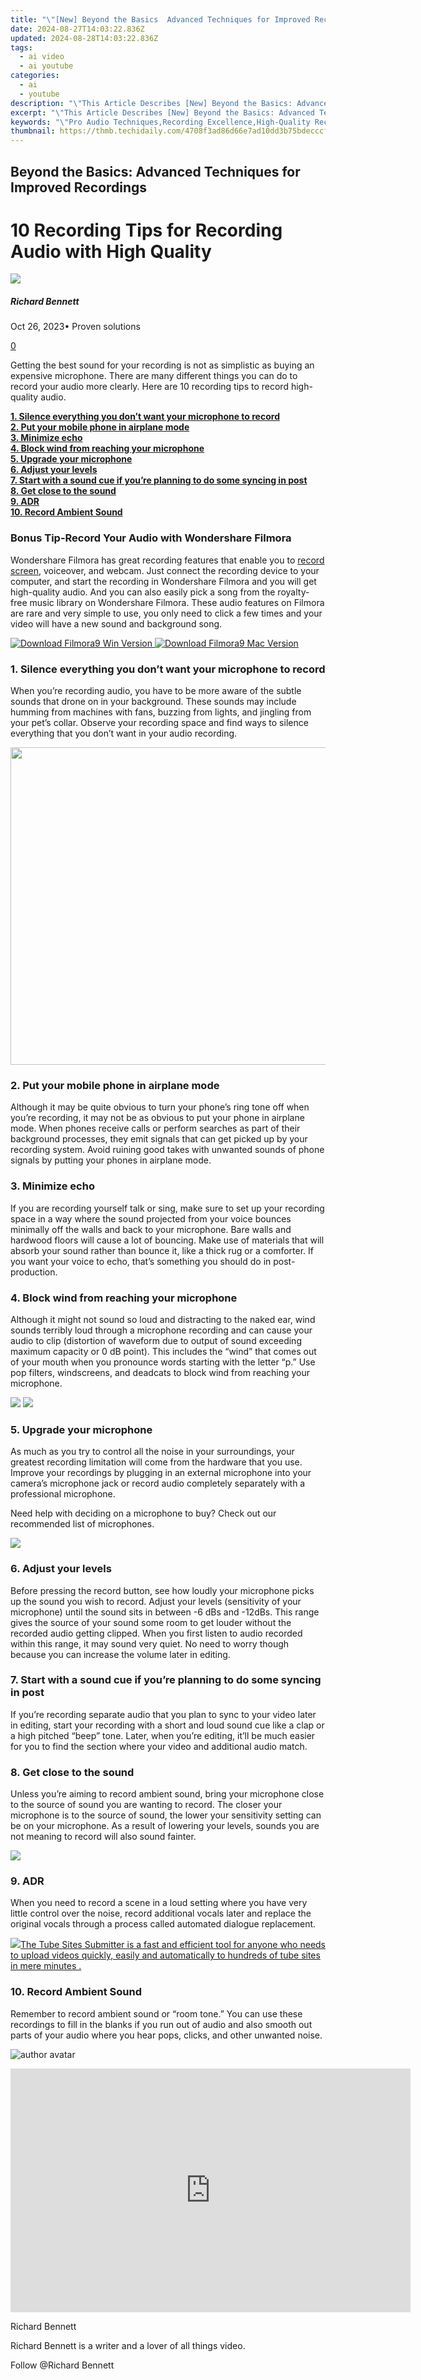 ```yaml
---
title: "\"[New] Beyond the Basics  Advanced Techniques for Improved Recordings\""
date: 2024-08-27T14:03:22.836Z
updated: 2024-08-28T14:03:22.836Z
tags:
  - ai video
  - ai youtube
categories:
  - ai
  - youtube
description: "\"This Article Describes [New] Beyond the Basics: Advanced Techniques for Improved Recordings\""
excerpt: "\"This Article Describes [New] Beyond the Basics: Advanced Techniques for Improved Recordings\""
keywords: "\"Pro Audio Techniques,Recording Excellence,High-Quality Recordings,Advanced Sound Capture,Studio Mastering Tips,Acoustic Enhancement,Professional Recording Skills\""
thumbnail: https://thmb.techidaily.com/4708f3ad86d66e7ad10dd3b75bdecccf20aa6cf32be5cc5adbe8d57734cb7714.jpg
---
```


## Beyond the Basics: Advanced Techniques for Improved Recordings

# 10 Recording Tips for Recording Audio with High Quality

![](https://images.wondershare.com/filmora/article-images/richard-bennett.jpg)

##### Richard Bennett

 Oct 26, 2023• Proven solutions

[0](#commentsBoxSeoTemplate)

Getting the best sound for your recording is not as simplistic as buying an expensive microphone. There are many different things you can do to record your audio more clearly. Here are 10 recording tips to record high-quality audio.

[**1\. Silence everything you don’t want your microphone to record**](#Silence)  
[**2\. Put your mobile phone in airplane mode**](#airplane-mode)  
[**3\. Minimize echo**](#Minimize-echo)  
[**4\. Block wind from reaching your microphone**](#Block-wind)  
[**5\. Upgrade your microphone**](#Upgrade-your-microphone)  
[**6\. Adjust your levels**](#Adjust-your-levels)  
[**7\. Start with a sound cue if you’re planning to do some syncing in post**](#sound-cue)  
[**8\. Get close to the sound**](#Get-close-to-the-sound)  
[**9\. ADR**](#ADR)  
[**10\. Record Ambient Sound**](#Record-Ambient-Sound)

### Bonus Tip-Record Your Audio with Wondershare Filmora

Wondershare Filmora has great recording features that enable you to [record screen](https://tools.techidaily.com/wondershare/filmora/download/), voiceover, and webcam. Just connect the recording device to your computer, and start the recording in Wondershare Filmora and you will get high-quality audio. And you can also easily pick a song from the royalty-free music library on Wondershare Filmora. These audio features on Filmora are rare and very simple to use, you only need to click a few times and your video will have a new sound and background song.

[![Download Filmora9 Win Version](https://images.wondershare.com/filmora/guide/download-btn-win.jpg) ](https://tools.techidaily.com/wondershare/filmora/download/) [![Download Filmora9 Mac Version](https://images.wondershare.com/filmora/guide/download-btn-mac.jpg) ](https://tools.techidaily.com/wondershare/filmora/download/)

### **1\. Silence everything you don’t want your microphone to record**

When you’re recording audio, you have to be more aware of the subtle sounds that drone on in your background. These sounds may include humming from machines with fans, buzzing from lights, and jingling from your pet’s collar. Observe your recording space and find ways to silence everything that you don’t want in your audio recording.

<!-- affiliate ads begin -->
<a href="https://coinrule.sjv.io/c/5597632/1958379/18409" target="_top" id="1958379"><img src="//a.impactradius-go.com/display-ad/18409-1958379" border="0" alt="" width="856" height="508"/></a><img height="0" width="0" src="https://imp.pxf.io/i/5597632/1958379/18409" style="position:absolute;visibility:hidden;" border="0" />
<!-- affiliate ads end -->
### **2\. Put your mobile phone in airplane mode**

Although it may be quite obvious to turn your phone’s ring tone off when you’re recording, it may not be as obvious to put your phone in airplane mode. When phones receive calls or perform searches as part of their background processes, they emit signals that can get picked up by your recording system. Avoid ruining good takes with unwanted sounds of phone signals by putting your phones in airplane mode.

### **3\. Minimize echo**

If you are recording yourself talk or sing, make sure to set up your recording space in a way where the sound projected from your voice bounces minimally off the walls and back to your microphone. Bare walls and hardwood floors will cause a lot of bouncing. Make use of materials that will absorb your sound rather than bounce it, like a thick rug or a comforter. If you want your voice to echo, that’s something you should do in post-production.

### **4\. Block wind from reaching your microphone**

Although it might not sound so loud and distracting to the naked ear, wind sounds terribly loud through a microphone recording and can cause your audio to clip (distortion of waveform due to output of sound exceeding maximum capacity or 0 dB point). This includes the “wind” that comes out of your mouth when you pronounce words starting with the letter “p.” Use pop filters, windscreens, and deadcats to block wind from reaching your microphone.

<!-- affiliate ads begin -->
<a href="https://shop.manycam.com/order/checkout.php?PRODS=17727588&QTY=1&AFFILIATE=108875&CART=1"><img src="https://secure.avangate.com/images/merchant/8230bea7d54bcdf99cdfe85cb07313d5/mcaffbanner600x500.png" border="0"></a>
<a href="https://shop.manycam.com/order/checkout.php?PRODS=17727588&QTY=1&AFFILIATE=108875&CART=1"><img src="https://secure.avangate.com/images/merchant/8230bea7d54bcdf99cdfe85cb07313d5/Affiliates_300x250px_valentinesday.png" border="0"></a>
<!-- affiliate ads end -->
### **5\. Upgrade your microphone**

As much as you try to control all the noise in your surroundings, your greatest recording limitation will come from the hardware that you use. Improve your recordings by plugging in an external microphone into your camera’s microphone jack or record audio completely separately with a professional microphone.

Need help with deciding on a microphone to buy? Check out our recommended list of microphones.

<!-- affiliate ads begin -->
<a href="https://store.bitdefender.com/affiliate.php?ACCOUNT=BITLATIN&AFFILIATE=108875&PATH=http%3A%2F%2Fwww.bitdefender.com%2Fbusiness%3FAFFILIATE%3D108875%26RESOURCE%3D30%2525%2BOff%2Ball%2BGravityZone%2BProducts"><img src="https://www.bitdefender.com/content/dam/bitdefender/business/campaign/1200X628.png" border="0"></a>
<!-- affiliate ads end -->
### **6\. Adjust your levels**

Before pressing the record button, see how loudly your microphone picks up the sound you wish to record. Adjust your levels (sensitivity of your microphone) until the sound sits in between -6 dBs and -12dBs. This range gives the source of your sound some room to get louder without the recorded audio getting clipped. When you first listen to audio recorded within this range, it may sound very quiet. No need to worry though because you can increase the volume later in editing.

### **7\. Start with a sound cue if you’re planning to do some syncing in post**

If you’re recording separate audio that you plan to sync to your video later in editing, start your recording with a short and loud sound cue like a clap or a high pitched “beep” tone. Later, when you’re editing, it’ll be much easier for you to find the section where your video and additional audio match.

### **8\. Get close to the sound**

Unless you’re aiming to record ambient sound, bring your microphone close to the source of sound you are wanting to record. The closer your microphone is to the source of sound, the lower your sensitivity setting can be on your microphone. As a result of lowering your levels, sounds you are not meaning to record will also sound fainter.

<!-- affiliate ads begin -->
<a href="https://store.massmailsoftware.com/order/checkout.php?PRODS=1047974&QTY=1&AFFILIATE=108875&CART=1"><img src="https://secure.avangate.com/images/merchant/dc87c13749315c7217cdc4ac692e704c/banera_for_partners-04_%281%29.jpg" border="0"></a>
<!-- affiliate ads end -->
### **9\. ADR**

When you need to record a scene in a loud setting where you have very little control over the noise, record additional vocals later and replace the original vocals through a process called automated dialogue replacement.

<!-- affiliate ads begin -->
<a href="https://secure.2checkout.com/order/checkout.php?PRODS=4531356&QTY=1&AFFILIATE=108875&CART=1"><img src="https://secure.avangate.com/images/merchant/8fdd149fcaa7058caccc9c4ad5b0d89a/products/tss-box.JPG" border="0">The Tube Sites Submitter is a fast and efficient tool for anyone who needs to upload videos quickly, easily and automatically to hundreds of tube sites in mere minutes . </a>
<!-- affiliate ads end -->
### **10\. Record Ambient Sound**

Remember to record ambient sound or “room tone.” You can use these recordings to fill in the blanks if you run out of audio and also smooth out parts of your audio where you hear pops, clicks, and other unwanted noise.

![author avatar](https://images.wondershare.com/filmora/article-images/richard-bennett.jpg)

<!-- affiliate ads begin -->
<a href="https://secure.2checkout.com/order/checkout.php?PRODS=2337838&QTY=1&AFFILIATE=108875&CART=1"><iframe width="640" height="390" src="https://www.youtube.com/embed/rzZwphIv4RM" title="APFill - Ink and Toner Coverage Calculator" frameborder="0" allow="accelerometer; autoplay; clipboard-write; encrypted-media; gyroscope; picture-in-picture; web-share" referrerpolicy="strict-origin-when-cross-origin" allowfullscreen></iframe></a>
<!-- affiliate ads end -->
Richard Bennett

Richard Bennett is a writer and a lover of all things video.

Follow @Richard Bennett


<ins class="adsbygoogle"
     style="display:block"
     data-ad-format="autorelaxed"
     data-ad-client="ca-pub-7571918770474297"
     data-ad-slot="1223367746"></ins>



<ins class="adsbygoogle"
     style="display:block"
     data-ad-client="ca-pub-7571918770474297"
     data-ad-slot="8358498916"
     data-ad-format="auto"
     data-full-width-responsive="true"></ins>






